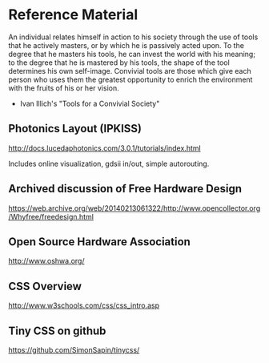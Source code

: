 # Reference Material

An individual relates himself in action to his society through the use of tools that he actively masters, or by which he is passively acted upon. To the degree that he masters his tools, he can invest the world with his meaning; to the degree that he is mastered by his tools, the shape of the tool determines his own self-image. Convivial tools are those which give each person who uses them the greatest opportunity to enrich the environment with the fruits of his or her vision.
- Ivan Illich's "Tools for a Convivial Society"


## Photonics Layout (IPKISS)

http://docs.lucedaphotonics.com/3.0.1/tutorials/index.html

Includes online visualization, gdsii in/out, simple autorouting.




## Archived discussion of Free Hardware Design

https://web.archive.org/web/20140213061322/http://www.opencollector.org/Whyfree/freedesign.html




## Open Source Hardware Association

http://www.oshwa.org/



## CSS Overview

http://www.w3schools.com/css/css_intro.asp


## Tiny CSS on github

https://github.com/SimonSapin/tinycss/

